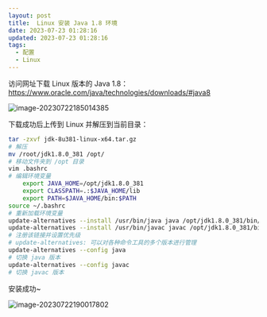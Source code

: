 ```yaml
---
layout: post
title:  Linux 安装 Java 1.8 环境
date: 2023-07-23 01:28:16
updated: 2023-07-23 01:28:16
tags:
  - 配置
  - Linux
---
```


访问网址下载 Linux 版本的 Java 1.8：https://www.oracle.com/java/technologies/downloads/#java8

![image-20230722185014385](https://pic.mewhz.com/blog/image-20230722185014385.png)

下载成功后上传到 Linux 并解压到当前目录：

```bash
tar -zxvf jdk-8u381-linux-x64.tar.gz
# 解压
mv /root/jdk1.8.0_381 /opt/
# 移动文件夹到 /opt 目录
vim .bashrc
# 编辑环境变量
	export JAVA_HOME=/opt/jdk1.8.0_381
	export CLASSPATH=.:$JAVA_HOME/lib
	export PATH=$JAVA_HOME/bin:$PATH
source ~/.bashrc
# 重新加载环境变量
update-alternatives --install /usr/bin/java java /opt/jdk1.8.0_381/bin/java 1
update-alternatives --install /usr/bin/javac javac /opt/jdk1.8.0_381/bin/javac 1
# 注册该链接并设置优先级
# update-alternatives: 可以对各种命令工具的多个版本进行管理
update-alternatives --config java
# 切换 java 版本
update-alternatives --config javac
# 切换 javac 版本
```

安装成功~

![image-20230722190017802](https://pic.mewhz.com/blog/image-20230722190017802.png)